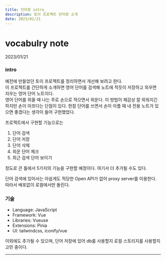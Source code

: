 ```yaml
---
title: 단어장 intro_
description: 토이 프로젝트 단어장 소개
date: 2023/01/21
---
```


# vocabulry note
<div class="flex justify-end text-sm">2023/01/21</div>

### intro
예전에 만들었던 토이 프로젝트를 정리하면서 개선해 보려고 한다.  
이 프로젝트를 간단하게 소개하면 영어 단어를 검색해 노트에 적듯이 저장하고 외우면 지우는 영어 단어 노트이다.  
영어 단어를 외울 때 나는 주로 손으로 적으면서 외운다. 이 방법이 체감상 잘 외워지긴 하지만 손이 아프다는 단점이 있다. 한참 단어를 쓰면서 손이 아플 때 내 전용 노트가 있으면 좋겠다는 생각이 들어 구현했었다.   

프로젝트에서 구현할 기능으로는
1. 단어 검색
2. 단어 저장
3. 단어 삭제
4. 외운 단어 체크
5. 최근 검색 단어 보이기

정도로 큰 틀에서 5가지의 기능을 구현할 예정이다. 여기서 더 추가될 수도 있다.  

단어 검색에 있어서는 아쉽게도 적당한 Open API가 없어 proxy server를 이용한다. 따라서 배포없이 로컬에서만 돌린다.


### 기술
- Language: JavaScript
- Framework: Vue
- Libraries: Vueuse
- Extensions: Pinia
- UI: tailwindcss, iconify/vue  

이외에도 추가될 수 있으며, 단어 저장에 있어 db를 사용할지 로컬 스토리지를 사용할지 고민 중이다.

---